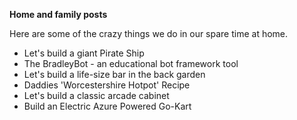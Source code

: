 **Home and family posts**

Here are some of the crazy things we do in our spare time at home.

* Let's build a giant Pirate Ship
* The BradleyBot - an educational bot framework tool
* Let's build a life-size bar in the back garden
* Daddies 'Worcestershire Hotpot' Recipe
* Let's build a classic arcade cabinet
* <Pending>Build an Electric Azure Powered Go-Kart</Pending>
